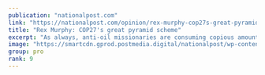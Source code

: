 ```yaml
---
publication: "nationalpost.com"
link: "https://nationalpost.com/opinion/rex-murphy-cop27s-great-pyramid-scheme"
title: "Rex Murphy: COP27's great pyramid scheme"
excerpt: "As always, anti-oil missionaries are consuming copious amounts of jet fuel to fly to a summit dedicated to eliminating oil and gas"
image: "https://smartcdn.gprod.postmedia.digital/nationalpost/wp-content/uploads/2022/11/Khafre-Pyramid.jpg"
group: pro
rank: 9
---
```

